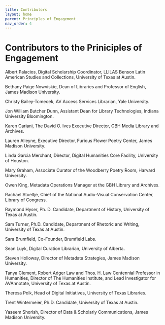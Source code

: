 ```yaml
---
title: Contributors
layout: home
parent: Principles of Engagement
nav_order: 4
---
```

# Contributors to the Priniciples of Engagement

Albert Palacios, Digital Scholarship Coordinator, LLILAS Benson Latin American Studies and Collections, University of Texas at Austin.

Bethany Paige Nowviskie, Dean of Libraries and Professor of English, James Madison University.

Christy Bailey-Tomecek, AV Access Services Librarian, Yale University.

Jon William Butcher Dunn, Assistant Dean for Library Technologies, Indiana University Bloomington.

Karen Cariani, The David O. Ives Executive Director, GBH Media Library and Archives.

Lauren Alleyne, Executive Director, Furious Flower Poetry Center, James Madison University.

Linda Garcia Merchant, Director, Digital Humanities Core Facility, University of Houston.

Mary Graham, Associate Curator of the Woodberry Poetry Room, Harvard University.

Owen King, Metadata Operations Manager at the GBH Library and Archives.

Rachael Stoeltje, Chief of the National Audio-Visual Conservation Center, Library of Congress.

Raymond Hyser, Ph. D. Candidate, Department of History, University of Texas at Austin.

Sam Turner, Ph.D. Candidate, Department of Rhetoric and Writing, University of Texas at Austin.

Sara Brumfield, Co-Founder, Brumfield Labs.

Sean Luyk, Digital Curation Librarian, University of Alberta.

Steven Holloway, Director of Metadata Strategies, James Madison University.

Tanya Clement, Robert Adger Law and Thos. H. Law Centennial Professor in Humanities, Director of The Humanities Institute, and Lead Investigator for AVAnnotate, University of Texas at Austin.

Theresa Polk, Head of Digital Initiatives, University of Texas Libraries.

Trent Wintermeier, Ph.D. Candidate, University of Texas at Austin.

Yaseem Shorish, Director of Data & Scholarly Communications, James Madison University.

